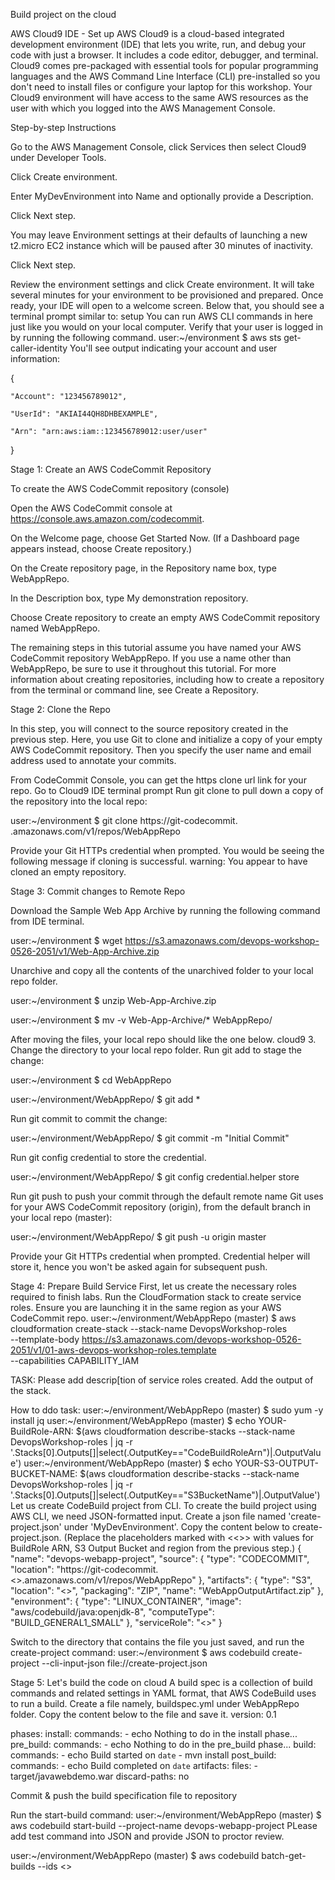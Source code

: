 Build project on the cloud

AWS Cloud9 IDE - Set up
AWS Cloud9 is a cloud-based integrated development environment (IDE) that lets you write, run, and debug your code with just a browser. 
It includes a code editor, debugger, and terminal. 
Cloud9 comes pre-packaged with essential tools for popular programming languages and the AWS Command Line Interface (CLI) pre-installed so you don't need to install files or configure your laptop for this workshop. 
Your Cloud9 environment will have access to the same AWS resources as the user with which you logged into the AWS Management Console.


Step-by-step Instructions

Go to the AWS Management Console, click Services then select Cloud9 under Developer Tools.

Click Create environment.

Enter MyDevEnvironment into Name and optionally provide a Description.

Click Next step.

You may leave Environment settings at their defaults of launching a new t2.micro EC2 instance which will be paused after 30 minutes of inactivity.

Click Next step.

Review the environment settings and click Create environment. 
It will take several minutes for your environment to be provisioned and prepared.
Once ready, your IDE will open to a welcome screen. 
Below that, you should see a terminal prompt similar to: setup 
You can run AWS CLI commands in here just like you would on your local computer. Verify that your user is logged in by running the following command.
user:~/environment $ aws sts get-caller-identity
You'll see output indicating your account and user information:


{

    "Account": "123456789012",

    "UserId": "AKIAI44QH8DHBEXAMPLE",

    "Arn": "arn:aws:iam::123456789012:user/user"

}

Stage 1: Create an AWS CodeCommit Repository

To create the AWS CodeCommit repository (console)

Open the AWS CodeCommit console at https://console.aws.amazon.com/codecommit.

On the Welcome page, choose Get Started Now. (If a Dashboard page appears instead, choose Create repository.)

On the Create repository page, in the Repository name box, type WebAppRepo.

In the Description box, type My demonstration repository.

Choose Create repository to create an empty AWS CodeCommit repository named WebAppRepo.

The remaining steps in this tutorial assume you have named your AWS CodeCommit repository WebAppRepo. 
If you use a name other than WebAppRepo, be sure to use it throughout this tutorial.
 For more information about creating repositories, including how to create a repository from the terminal or command line, see Create a Repository.

Stage 2: Clone the Repo

In this step, you will connect to the source repository created in the previous step. Here, you use Git to clone and initialize a copy of your empty AWS CodeCommit repository. Then you specify the user name and email address used to annotate your commits.

From CodeCommit Console, you can get the https clone url link for your repo.
Go to Cloud9 IDE terminal prompt
Run git clone to pull down a copy of the repository into the local repo:

user:~/environment $ git clone https://git-codecommit.  <YOUR-REGION>  .amazonaws.com/v1/repos/WebAppRepo

Provide your Git HTTPs credential when prompted. You would be seeing the following message if cloning is successful. warning: You appear to have cloned an empty repository.

Stage 3: Commit changes to Remote Repo

Download the Sample Web App Archive by running the following command from IDE terminal.

user:~/environment $ wget https://s3.amazonaws.com/devops-workshop-0526-2051/v1/Web-App-Archive.zip

Unarchive and copy all the contents of the unarchived folder to your local repo folder.

user:~/environment $ unzip Web-App-Archive.zip

user:~/environment $ mv -v Web-App-Archive/* WebAppRepo/

After moving the files, your local repo should like the one below. cloud9 3. Change the directory to your local repo folder. Run git add to stage the change:

user:~/environment $ cd WebAppRepo

user:~/environment/WebAppRepo/ $ git add *

Run git commit to commit the change:

user:~/environment/WebAppRepo/ $ git commit -m "Initial Commit"

Run git config credential to store the credential.

user:~/environment/WebAppRepo/ $ git config credential.helper store

Run git push to push your commit through the default remote name Git uses for your AWS CodeCommit repository (origin), from the default branch in your local repo (master):

user:~/environment/WebAppRepo/ $ git push -u origin master

Provide your Git HTTPs credential when prompted. Credential helper will store it, hence you won't be asked again for subsequent push.


Stage 4: Prepare Build Service
First, let us create the necessary roles required to finish labs. Run the CloudFormation stack to create service roles. Ensure you are launching it in the same region as your AWS CodeCommit repo.
user:~/environment/WebAppRepo (master) $ aws cloudformation create-stack --stack-name DevopsWorkshop-roles \
--template-body https://s3.amazonaws.com/devops-workshop-0526-2051/v1/01-aws-devops-workshop-roles.template \
--capabilities CAPABILITY_IAM

TASK:
Please add descrip[tion of service roles created. Add the output of the stack.


How to ddo task:
user:~/environment/WebAppRepo (master) $ sudo yum -y install jq
user:~/environment/WebAppRepo (master) $ echo YOUR-BuildRole-ARN: $(aws cloudformation describe-stacks --stack-name DevopsWorkshop-roles | jq -r '.Stacks[0].Outputs[]|select(.OutputKey=="CodeBuildRoleArn")|.OutputValue')
user:~/environment/WebAppRepo (master) $ echo YOUR-S3-OUTPUT-BUCKET-NAME: $(aws cloudformation describe-stacks --stack-name DevopsWorkshop-roles | jq -r '.Stacks[0].Outputs[]|select(.OutputKey=="S3BucketName")|.OutputValue')
Let us create CodeBuild project from CLI. To create the build project using AWS CLI, we need JSON-formatted input. Create a json file named 'create-project.json' under 'MyDevEnvironment'.  Copy the content below to create-project.json. (Replace the placeholders marked with <<>> with values for BuildRole ARN, S3 Output Bucket and region from the previous step.)
{
  "name": "devops-webapp-project",
  "source": {
    "type": "CODECOMMIT",
    "location": "https://git-codecommit.<<REPLACE-YOUR-REGION-ID>>.amazonaws.com/v1/repos/WebAppRepo"
  },
  "artifacts": {
    "type": "S3",
    "location": "<<REPLACE-YOUR-S3-OUTPUT-BUCKET-NAME>>",
    "packaging": "ZIP",
    "name": "WebAppOutputArtifact.zip"
  },
  "environment": {
    "type": "LINUX_CONTAINER",
    "image": "aws/codebuild/java:openjdk-8",
    "computeType": "BUILD_GENERAL1_SMALL"
  },
  "serviceRole": "<<REPLACE-YOUR-BuildRole-ARN>>"
}

Switch to the directory that contains the file you just saved, and run the create-project command:
user:~/environment $ aws codebuild create-project --cli-input-json file://create-project.json


Stage 5: Let's build the code on cloud
A build spec is a collection of build commands and related settings in YAML format, that AWS CodeBuild uses to run a build. Create a file namely, buildspec.yml under WebAppRepo folder. Copy the content below to the file and save it.
version: 0.1

phases:
  install:
    commands:
      - echo Nothing to do in the install phase...
  pre_build:
    commands:
      - echo Nothing to do in the pre_build phase...
  build:
    commands:
      - echo Build started on `date`
      - mvn install
  post_build:
    commands:
      - echo Build completed on `date`
artifacts:
  files:
    - target/javawebdemo.war
  discard-paths: no

Commit & push the build specification file to repository

Run the start-build command:
user:~/environment/WebAppRepo (master) $ aws codebuild start-build --project-name devops-webapp-project
PLease add test command into JSON and provide JSON to proctor review.


user:~/environment/WebAppRepo (master) $ aws codebuild batch-get-builds --ids <<ID>>
